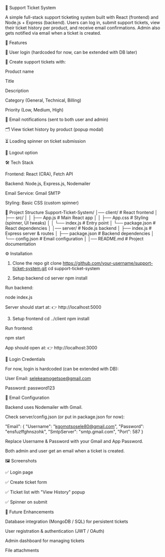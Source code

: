 📌 Support Ticket System

A simple full-stack support ticketing system built with React (frontend) and Node.js + Express (backend).
Users can log in, submit support tickets, view their ticket history per product, and receive email confirmations. Admin also gets notified via email when a ticket is created.

🚀 Features

🔐 User login (hardcoded for now, can be extended with DB later)

📝 Create support tickets with:

Product name

Title

Description

Category (General, Technical, Billing)

Priority (Low, Medium, High)

📩 Email notifications (sent to both user and admin)

🗂️ View ticket history by product (popup modal)

⏳ Loading spinner on ticket submission

👋 Logout option

🛠️ Tech Stack

Frontend: React (CRA), Fetch API

Backend: Node.js, Express.js, Nodemailer

Email Service: Gmail SMTP

Styling: Basic CSS (custom spinner)

📂 Project Structure
Support-Ticket-System/
│── client/                 # React frontend
│   ├── src/
│   │   ├── App.js          # Main React app
│   │   ├── App.css         # Styling (spinner, UI tweaks)
│   │   └── index.js        # Entry point
│   └── package.json        # React dependencies
│
│── server/                 # Node.js backend
│   ├── index.js            # Express server & routes
│   ├── package.json        # Backend dependencies
│   └── config.json         # Email configuration
│
│── README.md               # Project documentation

⚙️ Installation
1. Clone the repo
git clone https://github.com/your-username/support-ticket-system.git
cd support-ticket-system

2. Setup backend
cd server
npm install


Run backend:

node index.js


Server should start at:
👉 http://localhost:5000

3. Setup frontend
cd ../client
npm install


Run frontend:

npm start


App should open at:
👉 http://localhost:3000

🔑 Login Credentials

For now, login is hardcoded (can be extended with DB):

User Email: selekeamogetsoe@gmail.com

Password: password123

📧 Email Configuration

Backend uses Nodemailer with Gmail.

Check server/config.json (or put in package.json for now):

"Email": {
  "Username": "kgomotsosele80@gmail.com",
  "Password": "ensfuzffghnszohk",
  "SmtpServer": "smtp.gmail.com",
  "Port": 587
}


Replace Username & Password with your Gmail and App Password.

Both admin and user get an email when a ticket is created.

🖼️ Screenshots

✅ Login page

✅ Create ticket form

✅ Ticket list with "View History" popup

✅ Spinner on submit

🚧 Future Enhancements

Database integration (MongoDB / SQL) for persistent tickets

User registration & authentication (JWT / OAuth)

Admin dashboard for managing tickets

File attachments
